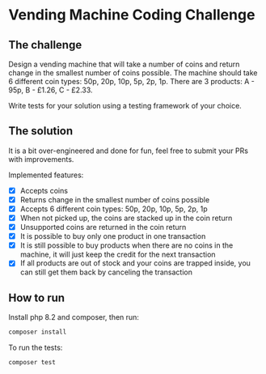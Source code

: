 # Vending Machine Coding Challenge

## The challenge

Design a vending machine that will take a number of coins and return change in the smallest number of coins possible. 
The machine should take 6 different coin types: 50p, 20p, 10p, 5p, 2p, 1p.
There are 3 products: A - 95p, B - £1.26, C - £2.33.

Write tests for your solution using a testing framework of your choice.

## The solution

It is a bit over-engineered and done for fun, feel free to submit your PRs with improvements. 

Implemented features:

- [x] Accepts coins
- [x] Returns change in the smallest number of coins possible
- [x] Accepts 6 different coin types: 50p, 20p, 10p, 5p, 2p, 1p
- [x] When not picked up, the coins are stacked up in the coin return
- [x] Unsupported coins are returned in the coin return
- [x] It is possible to buy only one product in one transaction
- [x] It is still possible to buy products when there are no coins in the machine, it will just keep the credit for the next transaction
- [x] If all products are out of stock and your coins are trapped inside, you can still get them back by canceling the transaction

## How to run

Install php 8.2 and composer, then run:

```bash
composer install
```

To run the tests:

```bash
composer test
```

